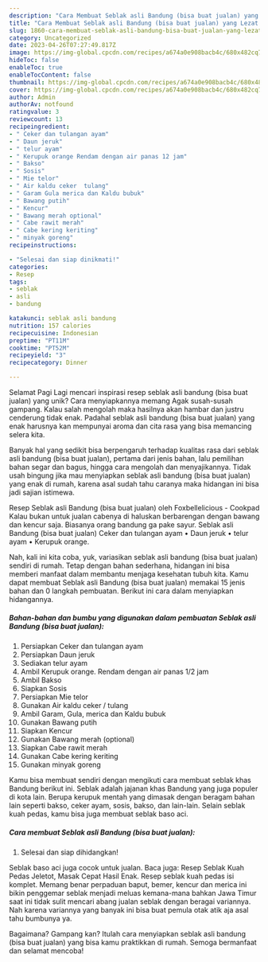 ```yaml
---
description: "Cara Membuat Seblak asli Bandung (bisa buat jualan) yang Lezat Sekali, Mantap"
title: "Cara Membuat Seblak asli Bandung (bisa buat jualan) yang Lezat Sekali, Mantap"
slug: 1860-cara-membuat-seblak-asli-bandung-bisa-buat-jualan-yang-lezat-sekali-mantap
category: Uncategorized
date: 2023-04-26T07:27:49.817Z
image: https://img-global.cpcdn.com/recipes/a674a0e908bacb4c/680x482cq70/seblak-asli-bandung-bisa-buat-jualan-foto-resep-utama.jpg
hideToc: false
enableToc: true
enableTocContent: false
thumbnail: https://img-global.cpcdn.com/recipes/a674a0e908bacb4c/680x482cq70/seblak-asli-bandung-bisa-buat-jualan-foto-resep-utama.jpg
cover: https://img-global.cpcdn.com/recipes/a674a0e908bacb4c/680x482cq70/seblak-asli-bandung-bisa-buat-jualan-foto-resep-utama.jpg
author: Admin
authorAv: notfound
ratingvalue: 3
reviewcount: 13
recipeingredient:
- " Ceker dan tulangan ayam"
- " Daun jeruk"
- " telur ayam"
- " Kerupuk orange Rendam dengan air panas 12 jam"
- " Bakso"
- " Sosis"
- " Mie telor"
- " Air kaldu ceker  tulang"
- " Garam Gula merica dan Kaldu bubuk"
- " Bawang putih"
- " Kencur"
- " Bawang merah optional"
- " Cabe rawit merah"
- " Cabe kering keriting"
- " minyak goreng"
recipeinstructions:

- "Selesai dan siap dinikmati!"
categories:
- Resep
tags:
- seblak
- asli
- bandung

katakunci: seblak asli bandung 
nutrition: 157 calories
recipecuisine: Indonesian
preptime: "PT11M"
cooktime: "PT52M"
recipeyield: "3"
recipecategory: Dinner

---
```



Selamat Pagi Lagi mencari inspirasi resep seblak asli bandung (bisa buat jualan) yang unik? Cara menyiapkannya memang Agak susah-susah gampang. Kalau salah mengolah maka hasilnya akan hambar dan justru cenderung tidak enak. Padahal seblak asli bandung (bisa buat jualan) yang enak harusnya kan mempunyai aroma dan cita rasa yang bisa memancing selera kita.


Banyak hal yang sedikit bisa berpengaruh terhadap kualitas rasa dari seblak asli bandung (bisa buat jualan), pertama dari jenis bahan, lalu pemilihan bahan segar dan bagus, hingga cara mengolah dan menyajikannya. Tidak usah bingung jika mau menyiapkan seblak asli bandung (bisa buat jualan) yang enak di rumah, karena asal sudah tahu caranya maka hidangan ini bisa jadi sajian istimewa.

Resep Seblak asli Bandung (bisa buat jualan) oleh Foxbellelicious - Cookpad Kalau bukan untuk jualan cabenya di haluskan berbarengan dengan bawang dan kencur saja. Biasanya orang bandung ga pake sayur. Seblak asli Bandung (bisa buat jualan) Ceker dan tulangan ayam • Daun jeruk • telur ayam • Kerupuk orange.


Nah, kali ini kita coba, yuk, variasikan seblak asli bandung (bisa buat jualan) sendiri di rumah. Tetap dengan bahan sederhana, hidangan ini bisa memberi manfaat dalam membantu menjaga kesehatan tubuh kita. Kamu dapat membuat Seblak asli Bandung (bisa buat jualan) memakai 15 jenis bahan dan 0 langkah pembuatan. Berikut ini cara dalam menyiapkan hidangannya.

<!--inarticleads1-->

##### Bahan-bahan dan bumbu yang digunakan dalam pembuatan Seblak asli Bandung (bisa buat jualan):

1. Persiapkan  Ceker dan tulangan ayam
1. Persiapkan  Daun jeruk
1. Sediakan  telur ayam
1. Ambil  Kerupuk orange. Rendam dengan air panas 1/2 jam
1. Ambil  Bakso
1. Siapkan  Sosis
1. Persiapkan  Mie telor
1. Gunakan  Air kaldu ceker / tulang
1. Ambil  Garam, Gula, merica dan Kaldu bubuk
1. Gunakan  Bawang putih
1. Siapkan  Kencur
1. Gunakan  Bawang merah (optional)
1. Siapkan  Cabe rawit merah
1. Gunakan  Cabe kering keriting
1. Gunakan  minyak goreng


Kamu bisa membuat sendiri dengan mengikuti cara membuat seblak khas Bandung berikut ini. Seblak adalah jajanan khas Bandung yang juga populer di kota lain. Berupa kerupuk mentah yang dimasak dengan beragam bahan lain seperti bakso, ceker ayam, sosis, bakso, dan lain-lain. Selain seblak kuah pedas, kamu bisa juga membuat seblak baso aci. 

<!--inarticleads2-->

##### Cara membuat Seblak asli Bandung (bisa buat jualan):


1. Selesai dan siap dihidangkan!

Seblak baso aci juga cocok untuk jualan. Baca juga: Resep Seblak Kuah Pedas Jeletot, Masak Cepat Hasil Enak. Resep seblak kuah pedas isi komplet. Memang benar perpaduan baput, bemer, kencur dan merica ini bikin penggemar seblak menjadi meluas kemana-mana bahkan Jawa Timur saat ini tidak sulit mencari abang jualan seblak dengan beragai variannya. Nah karena variannya yang banyak ini bisa buat pemula otak atik aja asal tahu bumbunya ya. 

Bagaimana? Gampang kan? Itulah cara menyiapkan seblak asli bandung (bisa buat jualan) yang bisa kamu praktikkan di rumah. Semoga bermanfaat dan selamat mencoba!
